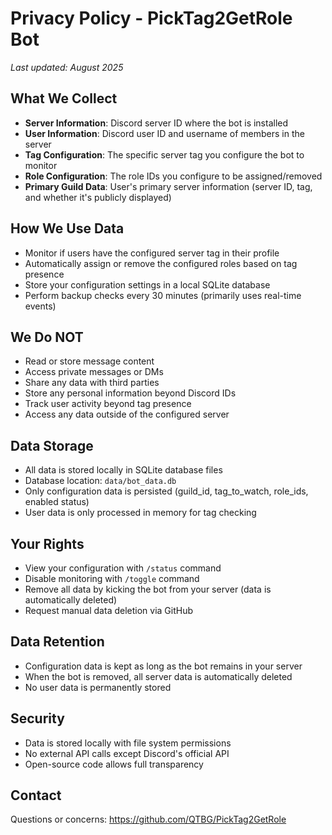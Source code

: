 # Privacy Policy - PickTag2GetRole Bot

*Last updated: August 2025*

## What We Collect
- **Server Information**: Discord server ID where the bot is installed
- **User Information**: Discord user ID and username of members in the server
- **Tag Configuration**: The specific server tag you configure the bot to monitor
- **Role Configuration**: The role IDs you configure to be assigned/removed
- **Primary Guild Data**: User's primary server information (server ID, tag, and whether it's publicly displayed)

## How We Use Data
- Monitor if users have the configured server tag in their profile
- Automatically assign or remove the configured roles based on tag presence
- Store your configuration settings in a local SQLite database
- Perform backup checks every 30 minutes (primarily uses real-time events)

## We Do NOT
- Read or store message content
- Access private messages or DMs
- Share any data with third parties
- Store any personal information beyond Discord IDs
- Track user activity beyond tag presence
- Access any data outside of the configured server

## Data Storage
- All data is stored locally in SQLite database files
- Database location: `data/bot_data.db`
- Only configuration data is persisted (guild_id, tag_to_watch, role_ids, enabled status)
- User data is only processed in memory for tag checking

## Your Rights
- View your configuration with `/status` command
- Disable monitoring with `/toggle` command
- Remove all data by kicking the bot from your server (data is automatically deleted)
- Request manual data deletion via GitHub

## Data Retention
- Configuration data is kept as long as the bot remains in your server
- When the bot is removed, all server data is automatically deleted
- No user data is permanently stored

## Security
- Data is stored locally with file system permissions
- No external API calls except Discord's official API
- Open-source code allows full transparency

## Contact
Questions or concerns: https://github.com/QTBG/PickTag2GetRole